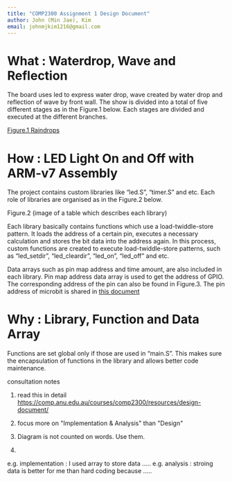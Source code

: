 ```yaml
---
title: "COMP2300 Assignment 1 Design Document"
author: John (Min Jae), Kim
email: johnmjkim1216@gmail.com
---
```


# What : Waterdrop, Wave and Reflection

The board uses led to express water drop, wave created by water drop and reflection of wave by front wall. The show is divided into a total of five different stages as in the Figure.1 below. Each stages are divided and executed at the different branches.

[Figure.1 Raindrops](/assets/raindrops_image.png)

# How : LED Light On and Off with ARM-v7 Assembly

The project contains custom libraries like “led.S”, “timer.S” and etc. Each role of libraries are organised as in the Figure.2 below.

Figure.2
(image of a table which describes each library)

Each library basically contains functions which use a load-twiddle-store pattern. It loads the address of a certain pin, executes a necessary calculation and stores the bit data into the address again. In this process, custom functions are created to execute load-twiddle-store patterns, such as “led_setdir”, “led_cleardir”, “led_on”, “led_off” and etc.

Data arrays such as pin map address and time amount, are also included in each library. Pin map address data array is used to get the address of GPIO. The corresponding address of the pin can also be found in Figure.3. The pin address of microbit is shared in [this document](https://tech.microbit.org/hardware/schematic/#v2-pinmap)


# Why : Library, Function and Data Array

Functions are set global only if those are used in “main.S”. This makes sure the encapsulation of functions in the library and allows better code maintenance.


consultation notes
1. read this in detail
https://comp.anu.edu.au/courses/comp2300/resources/design-document/

2. focus more on "Implementation & Analysis" than "Design"

3. Diagram is not counted on words. Use them.

4. 
e.g. implementation : I used array to store data ..... 
e.g. analysis : stroing data is better for me than hard coding because .....